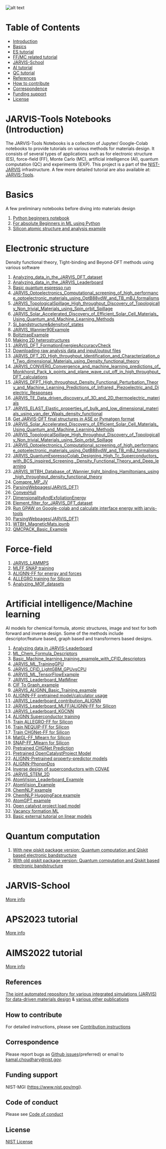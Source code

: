 ![alt text](https://github.com/JARVIS-Materials-Design/jarvis-tools-notebooks/actions/workflows/test-notebooks.yml/badge.svg)

# Table of Contents
* [Introduction](#intro)
* [Basics](#basics)
* [ES tutorial](#es)
* [FF/MC related tutorial](#es)
* [JARVIS-School](#school)
* [AI tutorial](#ai)
* [QC tutorial](#qc)
* [References](#refs)
* [How to contribute](#contrib)
* [Correspondence](#corres)
* [Funding support](#fund)
* [License](#license)


<a name="intro"></a>
# JARVIS-Tools Notebooks (Introduction)
The JARVIS-Tools Notebooks is a collection of Jupyter/ Google-Colab notebooks to provide tutorials on various methods for materials design. It consists of several types of applications such as for electronic structure (ES), force-field (FF), Monte Carlo (MC), artificial intelligence (AI), quantum computation (QC) and experiments (EXP). This project is a part of the [NIST-JARVIS](https://jarvis.nist.gov/) infrastructure. A few more detailed tutorial are also available at: [JARVIS-Tools](https://jarvis-tools.readthedocs.io/en/master/tutorials.html).


<a name="basics"></a>
# Basics

A few preliminary notebooks before diving into materials design

1) [Python beginners notebook](https://colab.research.google.com/github/knc6/jarvis-tools-notebooks/blob/master/jarvis-tools-notebooks/python_beginners_notebook.ipynb)
2) [For absolute Beginners in ML using Python](https://colab.research.google.com/github/knc6/jarvis-tools-notebooks/blob/master/jarvis-tools-notebooks/AIMS2022_Python_Basics.ipynb)
3) [Silicon atomic structure and analysis example](https://colab.research.google.com/github/knc6/jarvis-tools-notebooks/blob/master/jarvis-tools-notebooks/Simple_Silicon_atomic_structure_and_analysis_example.ipynb)


<a name="es"></a>
# Electronic structure

Density functional theory, Tight-binding and Beyond-DFT methods using various software

1) [Analyzing_data_in_the_JARVIS_DFT_dataset](https://colab.research.google.com/github/knc6/jarvis-tools-notebooks/blob/master/jarvis-tools-notebooks/Analyzing_data_in_the_JARVIS_DFT_dataset.ipynb)
2) [Analyzing_data_in_the_JARVIS_Leaderboard](https://colab.research.google.com/github/knc6/jarvis-tools-notebooks/blob/master/jarvis-tools-notebooks/Analyzing_data_in_the_JARVIS_Leaderboard.ipynb)
3) [Basic quantum espresso run](https://colab.research.google.com/github/knc6/jarvis-tools-notebooks/blob/master/jarvis-tools-notebooks/JARVIS_QuantumEspressoColab_Basic_Example.ipynb)
4) [JARVIS_Optoelectronics_Computational_screening_of_high_performance_optoelectronic_materials_using_OptB88vdW_and_TB_mBJ_formalisms ](https://colab.research.google.com/github/knc6/jarvis-tools-notebooks/blob/master/jarvis-tools-notebooks/JARVIS_Optoelectronics_Computational_screening_of_high_performance_optoelectronic_materials_using_OptB88vdW_and_TB_mBJ_formalisms.ipynb)
5) [JARVIS_TopologicalSpillage_High_throughput_Discovery_of_Topologically_Non_trivial_Materials_using_Spin_orbit_Spillage ](https://colab.research.google.com/github/knc6/jarvis-tools-notebooks/blob/master/jarvis-tools-notebooks/JARVIS_TopologicalSpillage_High_throughput_Discovery_of_Topologically_Non_trivial_Materials_using_Spin_orbit_Spillage.ipynb)
6) [JARVIS_Solar_Accelerated_Discovery_of_Efficient_Solar_Cell_Materials_Using_Quantum_and_Machine_Learning_Methods ](https://colab.research.google.com/github/knc6/jarvis-tools-notebooks/blob/master/jarvis-tools-notebooks/JARVIS_Solar_Accelerated_Discovery_of_Efficient_Solar_Cell_Materials_Using_Quantum_and_Machine_Learning_Methods.ipynb)
7) [Si_bandstructure&densityof_states](https://colab.research.google.com/github/knc6/jarvis-tools-notebooks/blob/master/jarvis-tools-notebooks/Si_bandstructure%26densityof_states.ipynb)
8) [JARVIS_Wannier90Example](https://colab.research.google.com/github/knc6/jarvis-tools-notebooks/blob/master/jarvis-tools-notebooks/JARVIS_Wannier90Example.ipynb)
9) [BoltztrapExample](https://colab.research.google.com/github/knc6/jarvis-tools-notebooks/blob/master/jarvis-tools-notebooks/BoltztrapExample.ipynb)
10) [Making 2D heterostructures](https://colab.research.google.com/github/knc6/jarvis-tools-notebooks/blob/master/jarvis-tools-notebooks/Making_2D_heterostructures.ipynb)
11)  [JARVIS_DFT_FormationEnergiesAccuracyCheck](https://colab.research.google.com/github/knc6/jarvis-tools-notebooks/blob/master/jarvis-tools-notebooks/JARVIS_DFT_FormationEnergiesAccuracyCheck.ipynb)
12) [Downloading raw analysis data and input/output files](https://colab.research.google.com/github/knc6/jarvis-tools-notebooks/blob/master/jarvis-tools-notebooks/Download_raw_data_for_webpages.ipynb)
13) [JARVIS_DFT_2D_High_throughput_Identification_and_Characterization_of_Two_dimensional_Materials_using_Density_functional_theory ](https://colab.research.google.com/github/knc6/jarvis-tools-notebooks/blob/master/jarvis-tools-notebooks/JARVIS_DFT_2D_High_throughput_Identification_and_Characterization_of_Two_dimensional_Materials_using_Density_functional_theory.ipynb)
14) [JARVIS_CONVERG_Convergence_and_machine_learning_predictions_of_Monkhorst_Pack_k_points_and_plane_wave_cut_off_in_high_throughput_DFT_calculations ](https://colab.research.google.com/github/knc6/jarvis-tools-notebooks/blob/master/jarvis-tools-notebooks/JARVIS_CONVERG_Convergence_and_machine_learning_predictions_of_Monkhorst_Pack_k_points_and_plane_wave_cut_off_in_high_throughput_DFT_calculations.ipynb)
15) [JARVIS_DFPT_High_throughput_Density_Functional_Perturbation_Theory_and_Machine_Learning_Predictions_of_Infrared,_Piezoelectric_and_Dielectric_Responses ](https://colab.research.google.com/github/knc6/jarvis-tools-notebooks/blob/master/jarvis-tools-notebooks/JARVIS_DFPT_High_throughput_Density_Functional_Perturbation_Theory_and_Machine_Learning_Predictions_of_Infrared%2C_Piezoelectric_and_Dielectric_Responses.ipynb)
16) [JARVIS_TE_Data_driven_discovery_of_3D_and_2D_thermoelectric_materials](https://colab.research.google.com/github/knc6/jarvis-tools-notebooks/blob/master/jarvis-tools-notebooks/JARVIS_TE_Data_driven_discovery_of_3D_and_2D_thermoelectric_materials.ipynb)
17) [JARVIS_ELAST_Elastic_properties_of_bulk_and_low_dimensional_materials_using_van_der_Waals_density_functional ](https://colab.research.google.com/github/knc6/jarvis-tools-notebooks/blob/master/jarvis-tools-notebooks/JARVIS_ELAST_Elastic_properties_of_bulk_and_low_dimensional_materials_using_van_der_Waals_density_functional.ipynb)
18) [Get JARVIS-DFT final structures in ASE or Pymatgen format](https://colab.research.google.com/github/knc6/jarvis-tools-notebooks/blob/master/jarvis-tools-notebooks/Get_JARVIS_DFT_final_structures_in_ASE_or_Pymatgen_format.ipynb)
19) [JARVIS_Solar_Accelerated_Discovery_of_Efficient_Solar_Cell_Materials_Using_Quantum_and_Machine_Learning_Methods ](https://colab.research.google.com/github/knc6/jarvis-tools-notebooks/blob/master/jarvis-tools-notebooks/JARVIS_Solar_Accelerated_Discovery_of_Efficient_Solar_Cell_Materials_Using_Quantum_and_Machine_Learning_Methods.ipynb)
20) [JARVIS_TopologicalSpillage_High_throughput_Discovery_of_Topologically_Non_trivial_Materials_using_Spin_orbit_Spillage ](https://colab.research.google.com/github/knc6/jarvis-tools-notebooks/blob/master/jarvis-tools-notebooks/JARVIS_TopologicalSpillage_High_throughput_Discovery_of_Topologically_Non_trivial_Materials_using_Spin_orbit_Spillage.ipynb)
21) [JARVIS_Optoelectronics_Computational_screening_of_high_performance_optoelectronic_materials_using_OptB88vdW_and_TB_mBJ_formalisms ](https://colab.research.google.com/github/knc6/jarvis-tools-notebooks/blob/master/jarvis-tools-notebooks/JARVIS_Optoelectronics_Computational_screening_of_high_performance_optoelectronic_materials_using_OptB88vdW_and_TB_mBJ_formalisms.ipynb)
22) [JARVIS_QuantumEspressoColab_Designing_High_Tc_Superconductors_with_BCS_inspired_Screening,_Density_Functional_Theory_and_Deep_learning ](https://colab.research.google.com/github/knc6/jarvis-tools-notebooks/blob/master/jarvis-tools-notebooks/JARVIS_QuantumEspressoColab_Designing_High_Tc_Superconductors_with_BCS_inspired_Screening%2C_Density_Functional_Theory_and_Deep_learning.ipynb)
22) [JARVIS_WTBH_Database_of_Wannier_tight_binding_Hamiltonians_using_high_throughput_density_functional_theory ](https://colab.research.google.com/github/knc6/jarvis-tools-notebooks/blob/master/jarvis-tools-notebooks/JARVIS_WTBH_Database_of_Wannier_tight_binding_Hamiltonians_using_high_throughput_density_functional_theory.ipynb)
23) [Comapre_MP_JV](https://colab.research.google.com/github/knc6/jarvis-tools-notebooks/blob/master/jarvis-tools-notebooks/Comapre_MP_JV.ipynb)
24) [ParsingWebpages(JARVIS_DFT)](https://github.com/knc6/jarvis-tools-notebooks/blob/master/jarvis-tools-notebooks/ParsingWebpages(JARVIS_DFT).ipynb)
25) [ConvexHull](https://colab.research.google.com/github/knc6/jarvis-tools-notebooks/blob/master/jarvis-tools-notebooks/ConvexHull.ipynb)
26) [DimensionalityAndExfoliationEnergy](https://colab.research.google.com/github/knc6/jarvis-tools-notebooks/blob/master/jarvis-tools-notebooks/DimensionalityAndExfoliationEnergy.ipynb)
27) [Element_filter_for_JARVIS_DFT_dataset](https://colab.research.google.com/github/knc6/jarvis-tools-notebooks/blob/master/jarvis-tools-notebooks/Element_filter_for_JARVIS_DFT_dataset.ipynb)
28) [Run GPAW on Google-colab and calculate interface energy with jarvis-tools](https://colab.research.google.com/github/knc6/jarvis-tools-notebooks/blob/master/jarvis-tools-notebooks/GPAW_Colab.ipynb)
29) [ParsingWebpages(JARVIS_DFT)](https://colab.research.google.com/github/knc6/jarvis-tools-notebooks/blob/master/jarvis-tools-notebooks/ParsingWebpages(JARVIS_DFT).ipynb)
30) [WTBH_MagneticMats.ipynb](https://github.com/knc6/jarvis-tools-notebooks/blob/master/jarvis-tools-notebooks/WTBH_MagneticMats.ipynb)
31) [QMCPACK_Basic_Example](https://github.com/knc6/jarvis-tools-notebooks/blob/master/jarvis-tools-notebooks/QMCPACK_Basic_Example.ipynb)
    

<a name="ff"></a>
# Force-field

1) [JARVIS_LAMMPS](https://colab.research.google.com/github/knc6/jarvis-tools-notebooks/blob/master/jarvis-tools-notebooks/JARVIS_LAMMPS.ipynb)
3) [MLFF SNAP training](https://colab.research.google.com/github/FitSNAP/FitSNAP/blob/master/tutorial.ipynb)
3) [ALIGNN-FF for energy and forces](https://colab.research.google.com/github/knc6/jarvis-tools-notebooks/blob/master/jarvis-tools-notebooks/Train_ALIGNNFF_Mlearn.ipynb)
4) [ALLEGRO training for Silicon](https://colab.research.google.com/github/knc6/jarvis-tools-notebooks/blob/master/jarvis-tools-notebooks/Train_MLFF_ALLEGRO.ipynb)
5) [Analyzing_MOF_datasets](https://colab.research.google.com/github/knc6/jarvis-tools-notebooks/blob/master/jarvis-tools-notebooks/Analyzing_MOF_datasets.ipynb)

<a name="ai"></a>
# Artificial intelligence/Machine learning

AI models for chemical formula, atomic structures, image and text for both forward and inverse design. Some of the methods include descriptor/feature based, graph based and transformers based designs.

1) [Analyzing data in JARVIS-Leaderboard](https://colab.research.google.com/github/knc6/jarvis-tools-notebooks/blob/master/jarvis-tools-notebooks/Analyzing_data_in_the_JARVIS_Leaderboard.ipynb)
2) [ML_Chem_Formula_Descriptors](https://colab.research.google.com/github/knc6/jarvis-tools-notebooks/blob/master/jarvis-tools-notebooks/JARVIS_ML_Magpie_AIMS.ipynb)
3) [Basic_Machine_learning_training_example_with_CFID_descriptors](https://colab.research.google.com/github/knc6/jarvis-tools-notebooks/blob/master/jarvis-tools-notebooks/Simple_Machine_learning_training_example_with_CFID_descriptors.ipynb)
4) [JARVIS_ML_TrainingGPU](https://colab.research.google.com/github/knc6/jarvis-tools-notebooks/blob/master/jarvis-tools-notebooks/JARVIS_ML_TrainingGPU.ipynb)
5) [JARVIS_CFID_LightGBM_GPUvsCPU](https://colab.research.google.com/github/knc6/jarvis-tools-notebooks/blob/master/jarvis-tools-notebooks/JARVIS_ML_LightGBM_GPUvsCPU.ipynb)
6) [JARVIS_ML_TensorFlowExample](https://colab.research.google.com/github/knc6/jarvis-tools-notebooks/blob/master/jarvis-tools-notebooks/JARVIS_ML_TensorFlowExample.ipynb)
7) [JARVIS_Leaderboard_MatMiner](https://colab.research.google.com/github/knc6/jarvis-tools-notebooks/blob/master/jarvis-tools-notebooks/MatMiner_on_JARVIS_DFT.ipynb)
8) [CIF To Graph_example](https://colab.research.google.com/github/knc6/jarvis-tools-notebooks/blob/master/jarvis-tools-notebooks/cif2graph.ipynb) 
9) [JARVIS_ALIGNN_Basic_Training_example](https://colab.research.google.com/github/knc6/jarvis-tools-notebooks/blob/master/jarvis-tools-notebooks/Training_ALIGNN_model_example.ipynb)
10) [ALIGNN-FF pretrained model/calculator usage](https://colab.research.google.com/github/knc6/jarvis-tools-notebooks/blob/master/jarvis-tools-notebooks/ALIGNN_Structure_Relaxation_Phonons_Interface.ipynb)
11) [JARVIS_Leaderboard_contribution_ALIGNN](https://colab.research.google.com/github/knc6/jarvis-tools-notebooks/blob/master/jarvis-tools-notebooks/alignn_jarvis_leaderboard.ipynb)
12) [JARVIS_Leaderboard_MLFF/ALIGNN-FF for Silicon](https://colab.research.google.com/github/knc6/jarvis-tools-notebooks/blob/master/jarvis-tools-notebooks/Train_ALIGNNFF_Mlearn.ipynb)
13) [JARVIS_Leaderboard_KGCNN](https://colab.research.google.com/github/knc6/jarvis-tools-notebooks/blob/master/jarvis-tools-notebooks/kgcnn_jarvis_leaderboard.ipynb)
14) [ALIGNN Superconductor training](https://github.com/knc6/jarvis-tools-notebooks/blob/master/jarvis-tools-notebooks/ALIGNN_Sc.ipynb)
15) [Train ALLEGRO-FF for Silicon](https://colab.research.google.com/github/knc6/jarvis-tools-notebooks/blob/master/jarvis-tools-notebooks/Train_MLFF_ALLEGRO.ipynb)
16) [Train NEQUIP-FF for Silicon](https://colab.research.google.com/github/knc6/jarvis-tools-notebooks/blob/master/jarvis-tools-notebooks/Train_MLFF_NEQUIP.ipynb)
17) [Train CHGNet-FF for Silicon](https://colab.research.google.com/github/knc6/jarvis-tools-notebooks/blob/master/jarvis-tools-notebooks/Train_CHGNet.ipynb)
18) [MatGL-FF_Mlearn for Silicon](https://colab.research.google.com/github/knc6/jarvis-tools-notebooks/blob/master/jarvis-tools-notebooks/Matgl_mlearn.ipynb)
19) [SNAP-FF_Mlearn for Silicon](https://colab.research.google.com/github/knc6/jarvis-tools-notebooks/blob/master/jarvis-tools-notebooks/snap_mlearn.ipynb)
20) [Pretrained CHGNet Prediction](https://colab.research.google.com/github/knc6/jarvis-tools-notebooks/blob/master/jarvis-tools-notebooks/chgnet_prediction.ipynb)
21) [Pretrained OpenCatalystProject Model](https://colab.research.google.com/github/knc6/jarvis-tools-notebooks/blob/master/jarvis-tools-notebooks/ocp_load_pretrained_models.ipynb)
22) [ALIGNN-Pretrained property-predictor models](https://colab.research.google.com/github/knc6/jarvis-tools-notebooks/blob/master/jarvis-tools-notebooks/GetTotalEnergy.ipynb)
23) [ALIGNN-PhononDos](https://colab.research.google.com/github/JARVIS-Materials-Design/jarvis-tools-notebooks/blob/master/jarvis-tools-notebooks/ALIGNN_PhononDOS.ipynb)
24) [Inverse design of superconductors with CDVAE](https://colab.research.google.com/github/knc6/jarvis-tools-notebooks/blob/master/jarvis-tools-notebooks/cdvae_example.ipynb)
25) [JARVIS_STEM_2D](https://colab.research.google.com/github/knc6/jarvis-tools-notebooks/blob/master/jarvis-tools-notebooks/JARVIS_STEM_2D.ipynb)
26) [AtomVision_Leaderboard_Example](https://colab.research.google.com/github/knc6/jarvis-tools-notebooks/blob/master/jarvis-tools-notebooks/AtomVisionImageClassification.ipynb)
27) [AtomVision_Example](https://colab.research.google.com/github/knc6/jarvis-tools-notebooks/blob/master/jarvis-tools-notebooks/AtomVisionExample.ipynb)
28) [ChemNLP example](https://colab.research.google.com/github/knc6/jarvis-tools-notebooks/blob/master/jarvis-tools-notebooks/ChemNLP_Example.ipynb)
29) [ChemNLP HuggingFace example](https://colab.research.google.com/github/knc6/jarvis-tools-notebooks/blob/master/jarvis-tools-notebooks/ChemNLP_TitleToAbstract.ipynb)
30) [AtomGPT example](https://colab.research.google.com/github/knc6/jarvis-tools-notebooks/blob/master/jarvis-tools-notebooks/atomgpt_example.ipynb)
31) [Open catalyst project load model](https://github.com/knc6/jarvis-tools-notebooks/blob/master/jarvis-tools-notebooks/ocp_load_pretrained_models.ipynb)
32) [Vacancy formation ML](https://colab.research.google.com/github/knc6/jarvis-tools-notebooks/blob/master/jarvis-tools-notebooks/vacancy_ml.ipynb)
33) [Basic external tutorial on linear models](training_linear_models)


<a name="qc"></a>
# Quantum computation

1) [With new qiskit package version: Quantum computation and Qiskit based electronic bandstructure](https://github.com/knc6/jarvis-tools-notebooks/blob/master/jarvis-tools-notebooks/Qiskit_based_electronic_bandstructure_latest_qiskit.ipynb)
2) [With old qiskit package version: Quantum computation and Qiskit based electronic bandstructure](https://colab.research.google.com/github/knc6/jarvis-tools-notebooks/blob/master/jarvis-tools-notebooks/Qiskit_based_electronic_bandstructure_.ipynb)

<a name="school"></a>
# JARVIS-School

[More info](https://jarvis.nist.gov/events/school)

<a name="aps"></a>
# APS2023 tutorial

[More info](https://march.aps.org/events/tutorial-graph-neural-networks)

<a name="aims"></a>
# AIMS2022 tutorial

[More info](https://jarvis.nist.gov/events/aims)

<a name="refs"></a>
References
-----------------

[The joint automated repository for various integrated simulations (JARVIS) for data-driven materials design](https://www.nature.com/articles/s41524-020-00440-1) & [various other publications](https://jarvis-tools.readthedocs.io/en/master/publications.html)

<a name="contrib"></a>
How to contribute
-----------------

For detailed instructions, please see [Contribution instructions](https://github.com/usnistgov/jarvis/blob/master/Contribution.rst)

<a name="corres"></a>
Correspondence
--------------------

Please report bugs as [Github issues](https://github.com/JARVIS-Materials-Design/jarvis-tools-notebooks/issues)(preferred) or email to kamal.choudhary@nist.gov.

<a name="fund"></a>
Funding support
--------------------

NIST-MGI (https://www.nist.gov/mgi).

Code of conduct
--------------------

Please see [Code of conduct](https://github.com/usnistgov/jarvis/blob/master/CODE_OF_CONDUCT.md)

<a name="license"></a>
License
--------------------
[NIST License](https://github.com/usnistgov/jarvis/blob/master/LICENSE.rst)
